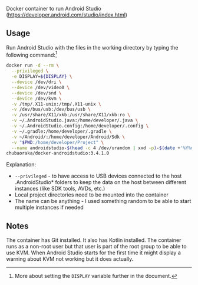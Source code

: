 Docker container to run Android Studio (https://developer.android.com/studio/index.html)

## Usage

Run Android Studio with the files in the working directory by typing the following command:[^1]
```bash
docker run -d --rm \
  --privileged \
  -e DISPLAY=${DISPLAY} \
  --device /dev/dri \
  --device /dev/video0 \
  --device /dev/snd \
  --device /dev/kvm \
  -v /tmp/.X11-unix:/tmp/.X11-unix \
  -v /dev/bus/usb:/dev/bus/usb \
  -v /usr/share/X11/xkb:/usr/share/X11/xkb:ro \
  -v ~/.AndroidStudio.java:/home/developer/.java \
  -v ~/.AndroidStudio.config:/home/developer/.config \
  -v ~/.gradle:/home/developer/.gradle \
  -v ~/Android/:/home/developer/Android/Sdk \
  -v "$PWD:/home/developer/Project" \
  --name androidstudio-$(head -c 4 /dev/urandom | xxd -p)-$(date +'%Y%m%d-%H%M%S')  \
chubaoraka/docker-androidstudio:3.4.1.0
```

Explanation:

- `--privileged` - to have access to USB devices connected to the host .AndroidStudio* folders to keep the data on the host between different instances (like SDK tools, AVDs, etc.)
- Local project directories need to be mounted into the container
- The name can be anything - I used something random to be able to start multiple instances if needed

## Notes

The container has Git installed. It also has Kotlin installed. The container runs as a non-root user but that user is part of the root group to be able to use KVM. When Android Studio starts for the first time it might display a warning about KVM not working but it does actually.

[^1]: More about setting the `DISPLAY` variable further in the document.
